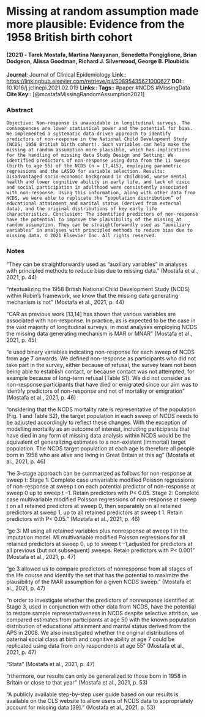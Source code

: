 # Missing at random assumption made more plausible: Evidence from the 1958 British birth cohort
#### (2021) - Tarek Mostafa, Martina Narayanan, Benedetta Pongiglione, Brian Dodgeon, Alissa Goodman, Richard J. Silverwood, George B. Ploubidis
**Journal**: Journal of Clinical Epidemiology
**Link**:: https://linkinghub.elsevier.com/retrieve/pii/S0895435621000627
**DOI**:: 10.1016/j.jclinepi.2021.02.019
**Links**:: 
**Tags**:: #paper #NCDS #MissingData 
**Cite Key**:: [@mostafaMissingRandomAssumption2021]

### Abstract

```
Objective: Non-response is unavoidable in longitudinal surveys. The consequences are lower statistical power and the potential for bias. We implemented a systematic data-driven approach to identify predictors of non-response in the National Child Development Study (NCDS; 1958 British birth cohort). Such variables can help make the missing at random assumption more plausible, which has implications for the handling of missing data Study Design and Setting: We identified predictors of non-response using data from the 11 sweeps (birth to age 55) of the NCDS (n = 17,415), employing parametric regressions and the LASSO for variable selection. Results: Disadvantaged socio-economic background in childhood, worse mental health and lower cognitive ability in early life, and lack of civic and social participation in adulthood were consistently associated with non-response. Using this information, along with other data from NCDS, we were able to replicate the “population distribution” of educational attainment and marital status (derived from external data), and the original distributions of key early life characteristics. Conclusion: The identified predictors of non-response have the potential to improve the plausibility of the missing at random assumption. They can be straightforwardly used as “auxiliary variables” in analyses with principled methods to reduce bias due to missing data. © 2021 Elsevier Inc. All rights reserved.
```

### Notes

“They can be straightforwardly used as “auxiliary variables” in analyses with principled methods to reduce bias due to missing data.” (Mostafa et al., 2021, p. 44)

“ntextualizing the 1958 British National Child Development Study (NCDS) within Rubin’s framework, we know that the missing data generating mechanism is not” (Mostafa et al., 2021, p. 44)

“CAR as previous work [13,14] has shown that various variables are associated with non-response. In practice, as is expected to be the case in the vast majority of longitudinal surveys, in most analyses employing NCDS the missing data generating mechanism is MAR or MNAR” (Mostafa et al., 2021, p. 45)

“e used binary variables indicating non-response for each sweep of NCDS from age 7 onwards. We defined non-response as participants who did not take part in the survey, either because of refusal, the survey team not been being able to establish contact, or because contact was not attempted, for example because of long-term refusal (Table S1). We did not consider as non-response participants that have died or emigrated since our aim was to identify predictors of non-response and not of mortality or emigration” (Mostafa et al., 2021, p. 46)

“onsidering that the NCDS mortality rate is representative of the population (Fig. 1 and Table S2), the target population in each sweep of NCDS needs to be adjusted accordingly to reflect these changes. With the exception of modelling mortality as an outcome of interest, including participants that have died in any form of missing data analysis within NCDS would be the equivalent of generalizing estimates to a non-existent (immortal) target population. The NCDS target population at each age is therefore all people born in 1958 who are alive and living in Great Britain at this ag” (Mostafa et al., 2021, p. 46)

“he 3-stage approach can be summarized as follows for non-response at sweep t: Stage 1: Complete case univariable modified Poisson regressions of non-response at sweep t on each potential predictor of non-response at sweep 0 up to sweep t –1. Retain predictors with P< 0.05. Stage 2: Complete case multivariable modified Poisson regressions of non-response at sweep t on all retained predictors at sweep 0, then separately on all retained predictors at sweep 1, up to all retained predictors at sweep t 1. Retain predictors with P< 0.05.” (Mostafa et al., 2021, p. 46)

“ge 3: MI using all retained variables plus nonresponse at sweep t in the imputation model. MI multivariable modified Poisson regressions for all retained predictors at sweep 0, up to sweep t –1,adjusted for predictors at all previous (but not subsequent) sweeps. Retain predictors with P< 0.001” (Mostafa et al., 2021, p. 47)

“ge 3 allowed us to compare predictors of nonresponse from all stages of the life course and identify the set that has the potential to maximize the plausibility of the MAR assumption for a given NCDS sweep.” (Mostafa et al., 2021, p. 47)

“n order to investigate whether the predictors of nonresponse identified at Stage 3, used in conjunction with other data from NCDS, have the potential to restore sample representativeness in NCDS despite selective attrition, we compared estimates from participants at age 50 with the known population distribution of educational attainment and marital status derived from the APS in 2008. We also investigated whether the original distributions of paternal social class at birth and cognitive ability at age 7 could be replicated using data from only respondents at age 55” (Mostafa et al., 2021, p. 47)

“Stata” (Mostafa et al., 2021, p. 47)

“rthermore, our results can only be generalized to those born in 1958 in Britain or close to that year” (Mostafa et al., 2021, p. 53)

“A publicly available step-by-step user guide based on our results is available on the CLS website to allow users of NCDS data to appropriately account for missing data [39].” (Mostafa et al., 2021, p. 53)